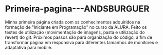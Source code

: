 # Primeira-pagina---ANDSBURGUER
Minha primeira página criada com os conhecimentos adquiridos na formação de "Iniciante em Programação" no curso da ALURA.
Feito os testes de utilização (movimentação de imagens, pasta e utilização do revert) do git.
Próximos passos são para organização do código, a fim de transformar página em responsiva para diferentes tamanhos de monitores e adaptativa para mobile.
